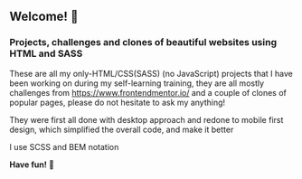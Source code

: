 
## Welcome! 👋
### Projects, challenges and clones of beautiful websites using HTML and SASS


These are all my only-HTML/CSS(SASS) (no JavaScript) projects that I have been working on during my self-learning training, they are all mostly challenges from https://www.frontendmentor.io/ and a couple of clones of popular pages, please do not hesitate to ask my anything!

They were first all done with desktop approach and redone to mobile first design, which simplified the overall code, and make it better

I use SCSS and BEM notation

**Have fun!** 🚀

